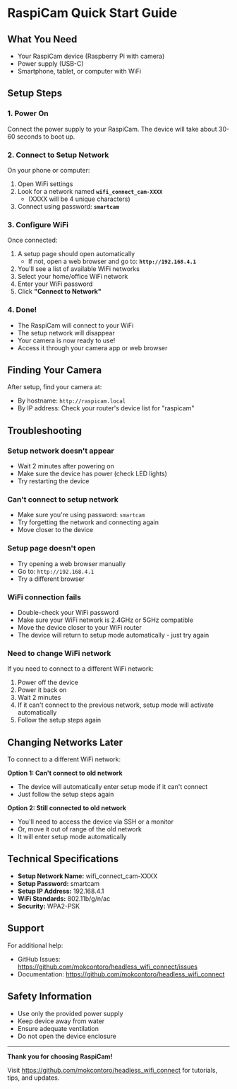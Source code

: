 # RaspiCam Quick Start Guide

## What You Need
- Your RaspiCam device (Raspberry Pi with camera)
- Power supply (USB-C)
- Smartphone, tablet, or computer with WiFi

## Setup Steps

### 1. Power On
Connect the power supply to your RaspiCam. The device will take about 30-60 seconds to boot up.

### 2. Connect to Setup Network
On your phone or computer:
1. Open WiFi settings
2. Look for a network named **`wifi_connect_cam-XXXX`**
   - (XXXX will be 4 unique characters)
3. Connect using password: **`smartcam`**

### 3. Configure WiFi
Once connected:
1. A setup page should open automatically
   - If not, open a web browser and go to: **`http://192.168.4.1`**
2. You'll see a list of available WiFi networks
3. Select your home/office WiFi network
4. Enter your WiFi password
5. Click **"Connect to Network"**

### 4. Done!
- The RaspiCam will connect to your WiFi
- The setup network will disappear
- Your camera is now ready to use!
- Access it through your camera app or web browser

## Finding Your Camera

After setup, find your camera at:
- By hostname: `http://raspicam.local`
- By IP address: Check your router's device list for "raspicam"

## Troubleshooting

### Setup network doesn't appear
- Wait 2 minutes after powering on
- Make sure the device has power (check LED lights)
- Try restarting the device

### Can't connect to setup network
- Make sure you're using password: `smartcam`
- Try forgetting the network and connecting again
- Move closer to the device

### Setup page doesn't open
- Try opening a web browser manually
- Go to: `http://192.168.4.1`
- Try a different browser

### WiFi connection fails
- Double-check your WiFi password
- Make sure your WiFi network is 2.4GHz or 5GHz compatible
- Move the device closer to your WiFi router
- The device will return to setup mode automatically - just try again

### Need to change WiFi network
If you need to connect to a different WiFi network:
1. Power off the device
2. Power it back on
3. Wait 2 minutes
4. If it can't connect to the previous network, setup mode will activate automatically
5. Follow the setup steps again

## Changing Networks Later

To connect to a different WiFi network:

**Option 1: Can't connect to old network**
- The device will automatically enter setup mode if it can't connect
- Just follow the setup steps again

**Option 2: Still connected to old network**
- You'll need to access the device via SSH or a monitor
- Or, move it out of range of the old network
- It will enter setup mode automatically

## Technical Specifications

- **Setup Network Name:** wifi_connect_cam-XXXX
- **Setup Password:** smartcam
- **Setup IP Address:** 192.168.4.1
- **WiFi Standards:** 802.11b/g/n/ac
- **Security:** WPA2-PSK

## Support

For additional help:
- GitHub Issues: https://github.com/mokcontoro/headless_wifi_connect/issues
- Documentation: https://github.com/mokcontoro/headless_wifi_connect

## Safety Information

- Use only the provided power supply
- Keep device away from water
- Ensure adequate ventilation
- Do not open the device enclosure

---

**Thank you for choosing RaspiCam!**

Visit https://github.com/mokcontoro/headless_wifi_connect for tutorials, tips, and updates.
